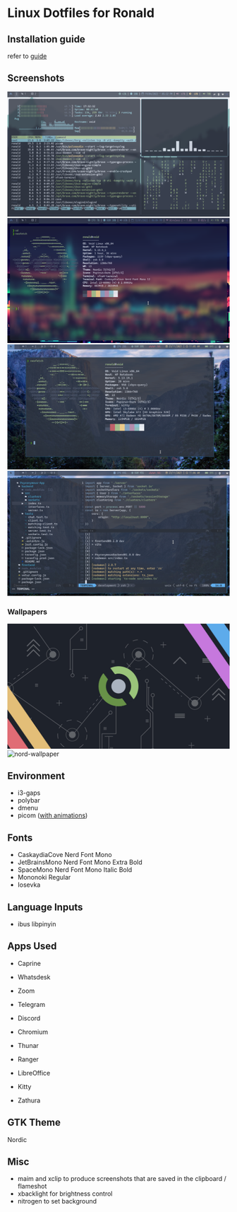 # Linux Dotfiles for Ronald

## Installation guide
refer to [guide](./INSTALL.md)

## Screenshots
![nice](./screenshots/nice.png)
![desktop](./screenshots/desktop.png)
![neofetch](./screenshots/neofetch.png)
![neovim](./screenshots/neovim.png)

### Wallpapers
![wallpaper](./wallpapers/void.jpg)
![nord-wallpaper](./wallpapers/nord.png)

## Environment
- i3-gaps
- polybar
- dmenu
- picom ([with animations](https://github.com/jonaburg/picom))

## Fonts
- CaskaydiaCove Nerd Font Mono
- JetBrainsMono Nerd Font Mono Extra Bold
- SpaceMono Nerd Font Mono Italic Bold
- Mononoki Regular
- Iosevka

## Language Inputs
- ibus libpinyin

## Apps Used
- Caprine
- Whatsdesk
- Zoom
- Telegram 
- Discord

- Chromium
- Thunar
- Ranger
- LibreOffice
- Kitty
- Zathura

## GTK Theme
Nordic

## Misc
- maim and xclip to produce screenshots that are saved in the clipboard / flameshot
- xbacklight for brightness control
- nitrogen to set background 
